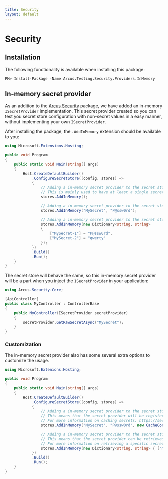 ```yaml
---
title: Security
layout: default
---
```


# Security

## Installation

The following functionality is available when installing this package:

```shell
PM> Install-Package -Name Arcus.Testing.Security.Providers.InMemory
```

## In-memory secret provider

As an addition to the [Arcus Security]() package, we have added an in-memory `ISecretProvider` implementation. 
This secret provider created so you can test you secret store configuration with non-secret values in a easy manner, without implementing your own `ISecretProvider`.

After installing the package, the `.AddInMemory` extension should be available to you:

```csharp
using Microsoft.Extensions.Hosting;

public void Program
{
    public static void Main(string[] args)
    {
        Host.CreateDefaultBuilder()
            .ConfigureSecretStore((config, stores) =>
            {
                // Adding a in-memory secret provider to the secret store, without any additional secrets.
                // This is mainly used to have at least a single secret provider registration which is required for the secret store to be set up.
                stores.AddInMemory();

                // Adding a in-memory secret provider to the secret store, with a single secret name/value pair.
                stores.AddInMemory("MySecret", "P@ssw0rd");

                // Adding a in-memory secret provider to the secret store, with several secret name/value pairs.
                stores.AddInMemory(new Dictionary<string, string>
                {
                    ["MySecret-1"] = "P@ssw0rd",
                    ["MySecret-2"] = "qwerty"
                });
            })
            .Build()
            .Run();
    }
}
```

The secret store will behave the same, so this in-memory secret provider will be a part when you inject the `ISecretProvider` in your application:

```csharp
using Arcus.Security.Core;

[ApiController]
public class MyController : ControllerBase
{
    public MyController(ISecretProvider secretProvider)
    {
        secretProvider.GetRawSecretAsync("MySecret");
    }
}
```

### Customization

The in-memory secret provider also has some several extra options to customize the usage.

```csharp
using Microsoft.Extenions.Hosting;

public void Program
{
    public static void Main(string[] args)
    {
        Host.CreateDefaultBuilder()
            .ConfigureSecretStore((config, stores) =>
            {
                // Adding a in-memory secret provider to the secret store, with caching configuration.
                // This means that the secret provider will be registered as a cached variant and can be retrieved as such (via `ISecretStore.GetCachedProvider`).
                // For more information on caching secrets: https://security.arcus-azure.net/features/secrets/general
                stores.AddInMemory("MySecret", "P@ssw0rd", new CacheConfiguration(TimeSpan.FromSeconds(5));

                // Adding a in-memory secret provider to the secret store, with a dedicated name.
                // This means that the secret provider can be retrieved with the `ISecretStore.GetProvider("your-name")`.
                // For more information on retrieving a specific secret provider: https://security.arcus-azure.net/features/secret-store/named-secret-providers
                stores.AddInMemory(new Dictionary<string, string> { ["MySecret"] = "P@ssw0rd" }, secretProviderName: "InMemory");
            })
            .Build()
            .Run();
    }
}
```